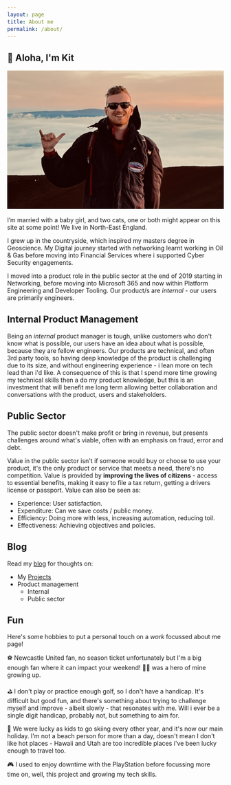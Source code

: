 ```yaml
---
layout: page
title: About me
permalink: /about/
---
```

## :wave: Aloha, I'm Kit

![Image of me throwing a shaka at the top of Mauna Kea](/assets/images/Me.jpeg)

I’m married with a baby girl, and two cats, one or both might appear on this site at some point! We live in North-East England.

I grew up in the countryside, which inspired my masters degree in Geoscience. My Digital journey started with networking learnt working in Oil & Gas before moving into Financial Services where i supported Cyber Security engagements.

I moved into a product role in the public sector at the end of 2019 starting in Networking, before moving into Microsoft 365 and now within Platform Engineering and Developer Tooling. Our product/s are *internal* - our users are primarily engineers.

## Internal Product Management

Being an *internal* product manager is tough, unlike customers who don't know what is possible, our users have an idea about what is possible, because they are fellow engineers. Our products are technical, and often 3rd party tools, so having deep knowledge of the product is challenging due to its size, and without engineering experience - i lean more on tech lead than i'd like. A consequence of this is that I spend more time growing my technical skills then a do my product knowledge, but this is an investment that will benefit me long term allowing better collaboration and conversations with the product, users and stakeholders.

## Public Sector

The public sector doesn't make profit or bring in revenue, but presents challenges around what's viable, often with an emphasis on fraud, error and debt.

Value in the public sector isn't if someone would buy or choose to use your product, it's the only product or service that meets a need, there's no competition. Value is provided by **improving the lives of citizens** - access to essential benefits, making it easy to file a tax return, getting a drivers license or passport. Value can also be seen as:

- Experience: User satisfaction.
- Expenditure: Can we save costs / public money.
- Efficiency: Doing more with less, increasing automation, reducing toil.
- Effectiveness: Achieving objectives and policies.

## Blog

Read my [blog](/blog/) for thoughts on:

- My [Projects](/projects/)
- Product management
  - Internal
  - Public sector

## Fun

Here's some hobbies to put a personal touch on a *work* focussed about me page!

:soccer: Newcastle United fan, no season ticket unfortunately but I'm a big enough fan where it can impact your weekend! :raising_hand_man: was a hero of mine growing up.

:golf: I don't play or practice enough golf, so I don't have a handicap. It's difficult but good fun, and there's something about trying to challenge myself and improve - albeit slowly - that resonates with me. Will i ever be a single digit handicap, probably not, but something to aim for.

:ski: We were lucky as kids to go skiing every other year, and it's now our main holiday. I'm not a beach person for more than a day, doesn't mean I don't like hot places - Hawaii and Utah are too incredible places i've been lucky enough to travel too.

:video_game: I used to enjoy downtime with the PlayStation before focussing more time on, well, this project and growing my tech skills.
